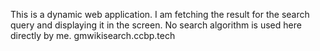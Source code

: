 This is a dynamic web application. I am fetching the result for the search query and displaying it in the screen. No search algorithm is used here directly by me.
gmwikisearch.ccbp.tech
